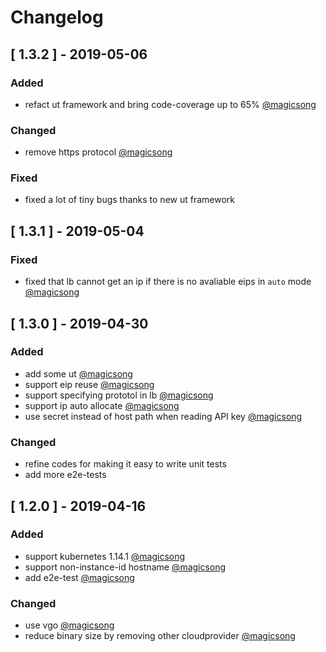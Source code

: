 # Changelog

## [ 1.3.2 ] - 2019-05-06
### Added
- refact ut framework and bring code-coverage up to 65% [@magicsong](https://github.com/yunify/qingcloud-cloud-controller-manager/pull/52)

### Changed
- remove https protocol [@magicsong](https://github.com/yunify/qingcloud-cloud-controller-manager/pull/52)

### Fixed
- fixed a lot of tiny bugs thanks to new ut framework

## [ 1.3.1 ] - 2019-05-04
### Fixed
- fixed that lb cannot get an ip if there is no avaliable eips in `auto` mode [@magicsong](https://github.com/yunify/qingcloud-cloud-controller-manager/pull/51)

## [ 1.3.0 ] - 2019-04-30
### Added
-  add some ut [@magicsong](https://github.com/yunify/qingcloud-cloud-controller-manager/pull/45)
-  support eip reuse [@magicsong](https://github.com/yunify/qingcloud-cloud-controller-manager/pull/43)
-  support specifying prototol in lb [@magicsong](https://github.com/yunify/qingcloud-cloud-controller-manager/pull/43)
-  support ip auto allocate [@magicsong](https://github.com/yunify/qingcloud-cloud-controller-manager/pull/48)
-  use secret instead of host path when reading API key [@magicsong](https://github.com/yunify/qingcloud-cloud-controller-manager/pull/47)

### Changed
- refine codes for making it easy to write unit tests
- add more e2e-tests

## [ 1.2.0 ] - 2019-04-16
### Added
- support kubernetes 1.14.1 [@magicsong](https://github.com/yunify/qingcloud-cloud-controller-manager/pull/30)
- support non-instance-id hostname [@magicsong](https://github.com/yunify/qingcloud-cloud-controller-manager/pull/35)
- add e2e-test [@magicsong](https://github.com/yunify/qingcloud-cloud-controller-manager/pull/36)


### Changed
- use vgo [@magicsong](https://github.com/yunify/qingcloud-cloud-controller-manager/pull/30)
-  reduce binary size by removing other cloudprovider [@magicsong](https://github.com/yunify/qingcloud-cloud-controller-manager/pull/30)